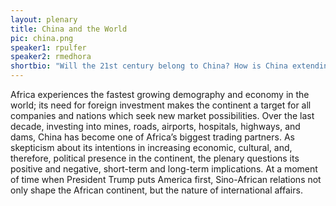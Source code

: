 ```yaml
---
layout: plenary
title: China and the World
pic: china.png
speaker1: rpulfer
speaker2: rmedhora
shortbio: "Will the 21st century belong to China? How is China extending its influence in the developing world? How will it impact the rest of the world and its power dynamics?"
---
```


Africa experiences the fastest growing demography and economy in the world; its need for foreign investment makes the continent a target for all companies and nations which seek new market possibilities. Over the last decade, investing into mines, roads, airports, hospitals, highways, and dams, China has become one of Africa’s biggest trading partners. As skepticism about its intentions in increasing economic, cultural, and, therefore, political presence in the continent, the plenary questions its positive and negative, short-term and long-term implications. At a moment of time when President Trump puts America first, Sino-African relations not only shape the African continent, but the nature of international affairs.
